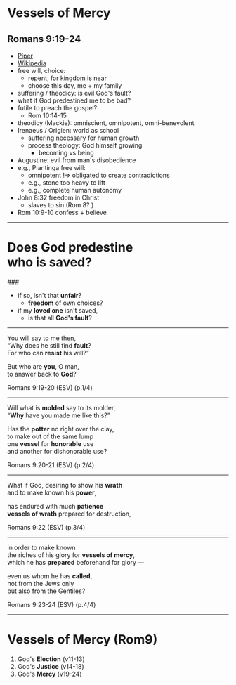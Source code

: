 <!-- .slide: data-background-image="https://sermons.seanho.com/img/bg/unsplash-Jztmx9yqjBw-stars.jpg" -->
# Vessels of Mercy
## Romans 9:19-24

>>>
+ [Piper](http://www.desiringgod.org/interviews/is-god-sovereign-over-my-free-will)
+ [Wikipedia](https://en.m.wikipedia.org/wiki/Argument_from_free_will)
+ free will, choice:
  + repent, for kingdom is near
  + choose this day, me + my family
+ suffering / theodicy: is evil God's fault?
+ what if God predestined me to be bad?
+ futile to preach the gospel?
  + Rom 10:14-15
+ theodicy (Mackie): omniscient, omnipotent, omni-benevolent
+ Irenaeus / Origien: world as school
  + suffering necessary for human growth
  + process theology: God himself growing
    + becoming vs being
+ Augustine: evil from man's disobedience
+ e.g., Plantinga free will:
  + omnipotent !=> obligated to create contradictions
  + e.g., stone too heavy to lift
  + e.g., complete human autonomy
+ John 8:32 freedom in Christ
  + slaves to sin (Rom 8? )
+ Rom 10:9-10 confess + believe

---
<!-- .slide: data-background="white" -->
# Does God **predestine** <br/> who is saved?

[###](#/outline)
<!-- .element: style="color:rgba(0,0,0,0.2)" -->

>>>
+ if so, isn't that **unfair**?
  + **freedom** of own choices?
+ if my **loved one** isn't saved,
  + is that all **God's fault**?

---
You will say to me then, <br/>
“Why does he still find **fault**?  <br/>
For who can **resist** his will?”

But who are **you**, O man,  <br/>
to answer back to **God**?

<div class="ref">
Romans 9:19-20 (ESV) (p.1/4)
</div>

---
Will what is **molded** say to its molder,  <br/>
“**Why** have you made me like this?”

Has the **potter** no right over the clay,  <br/>
to make out of the same lump  <br/>
one **vessel** for **honorable** use  <br/>
and another for dishonorable use?

<div class="ref">
Romans 9:20-21 (ESV) (p.2/4)
</div>

---
What if God, desiring to show his **wrath**  <br/>
and to make known his **power**,

has endured with much **patience**  <br/>
**vessels of wrath** prepared for destruction,

<div class="ref">
Romans 9:22 (ESV) (p.3/4)
</div>

---
in order to make known  <br/>
the riches of his glory for **vessels of mercy**,  <br/>
which he has **prepared** beforehand for glory —

even us whom he has **called**,  <br/>
not from the Jews only  <br/>
but also from the Gentiles?

<div class="ref">
Romans 9:23-24 (ESV) (p.4/4)
</div>

---
<!-- .slide: data-background-image="https://sermons.seanho.com/img/bg/unsplash-Jztmx9yqjBw-stars.jpg" id="outline" -->
# Vessels of Mercy <span class="ref">(Rom9)</span>
1. God's **Election** <span class="ref">(v11-13)</span>
1. God's **Justice** <span class="ref">(v14-18)</span>
1. God's **Mercy** <span class="ref">(v19-24)</span>
